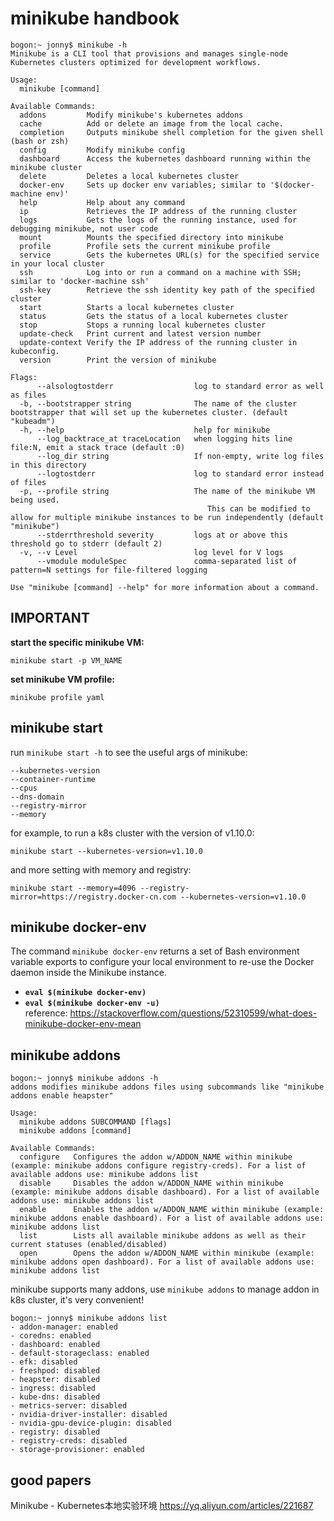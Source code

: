 # minikube handbook

```
bogon:~ jonny$ minikube -h
Minikube is a CLI tool that provisions and manages single-node Kubernetes clusters optimized for development workflows.

Usage:
  minikube [command]

Available Commands:
  addons         Modify minikube's kubernetes addons
  cache          Add or delete an image from the local cache.
  completion     Outputs minikube shell completion for the given shell (bash or zsh)
  config         Modify minikube config
  dashboard      Access the kubernetes dashboard running within the minikube cluster
  delete         Deletes a local kubernetes cluster
  docker-env     Sets up docker env variables; similar to '$(docker-machine env)'
  help           Help about any command
  ip             Retrieves the IP address of the running cluster
  logs           Gets the logs of the running instance, used for debugging minikube, not user code
  mount          Mounts the specified directory into minikube
  profile        Profile sets the current minikube profile
  service        Gets the kubernetes URL(s) for the specified service in your local cluster
  ssh            Log into or run a command on a machine with SSH; similar to 'docker-machine ssh'
  ssh-key        Retrieve the ssh identity key path of the specified cluster
  start          Starts a local kubernetes cluster
  status         Gets the status of a local kubernetes cluster
  stop           Stops a running local kubernetes cluster
  update-check   Print current and latest version number
  update-context Verify the IP address of the running cluster in kubeconfig.
  version        Print the version of minikube

Flags:
      --alsologtostderr                  log to standard error as well as files
  -b, --bootstrapper string              The name of the cluster bootstrapper that will set up the kubernetes cluster. (default "kubeadm")
  -h, --help                             help for minikube
      --log_backtrace_at traceLocation   when logging hits line file:N, emit a stack trace (default :0)
      --log_dir string                   If non-empty, write log files in this directory
      --logtostderr                      log to standard error instead of files
  -p, --profile string                   The name of the minikube VM being used.  
                                         	This can be modified to allow for multiple minikube instances to be run independently (default "minikube")
      --stderrthreshold severity         logs at or above this threshold go to stderr (default 2)
  -v, --v Level                          log level for V logs
      --vmodule moduleSpec               comma-separated list of pattern=N settings for file-filtered logging

Use "minikube [command] --help" for more information about a command.
```
## IMPORTANT
**start the specific minikube VM:**
```
minikube start -p VM_NAME
```
**set minikube VM profile:**
```
minikube profile yaml
```
## minikube start
run `minikube start -h` to see the useful args of minikube:
```
--kubernetes-version
--container-runtime
--cpus
--dns-domain
--registry-mirror
--memory
```
for example, to run a k8s cluster with the version of v1.10.0:
```
minikube start --kubernetes-version=v1.10.0
```
and more setting with memory and registry:
```
minikube start --memory=4096 --registry-mirror=https://registry.docker-cn.com --kubernetes-version=v1.10.0
```
## minikube docker-env
The command `minikube docker-env` returns a set of Bash environment variable exports to configure your local environment to re-use the Docker daemon inside the Minikube instance.
- **`eval $(minikube docker-env)`**  
- **`eval $(minikube docker-env -u)`**  
reference:
https://stackoverflow.com/questions/52310599/what-does-minikube-docker-env-mean

## minikube addons
```
bogon:~ jonny$ minikube addons -h
addons modifies minikube addons files using subcommands like "minikube addons enable heapster"

Usage:
  minikube addons SUBCOMMAND [flags]
  minikube addons [command]

Available Commands:
  configure   Configures the addon w/ADDON_NAME within minikube (example: minikube addons configure registry-creds). For a list of available addons use: minikube addons list 
  disable     Disables the addon w/ADDON_NAME within minikube (example: minikube addons disable dashboard). For a list of available addons use: minikube addons list 
  enable      Enables the addon w/ADDON_NAME within minikube (example: minikube addons enable dashboard). For a list of available addons use: minikube addons list 
  list        Lists all available minikube addons as well as their current statuses (enabled/disabled)
  open        Opens the addon w/ADDON_NAME within minikube (example: minikube addons open dashboard). For a list of available addons use: minikube addons list 
```
minikube supports many addons, use `minikube addons` to manage addon in k8s cluster, it's very convenient!
```
bogon:~ jonny$ minikube addons list
- addon-manager: enabled
- coredns: enabled
- dashboard: enabled
- default-storageclass: enabled
- efk: disabled
- freshpod: disabled
- heapster: disabled
- ingress: disabled
- kube-dns: disabled
- metrics-server: disabled
- nvidia-driver-installer: disabled
- nvidia-gpu-device-plugin: disabled
- registry: disabled
- registry-creds: disabled
- storage-provisioner: enabled
```
## good papers
Minikube - Kubernetes本地实验环境 https://yq.aliyun.com/articles/221687  

